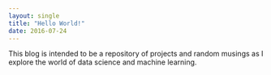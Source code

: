 ```yaml
---
layout: single
title: "Hello World!"
date: 2016-07-24
---
```


This blog is intended to be a repository of projects and random musings as I explore the world of data science and machine learning.
